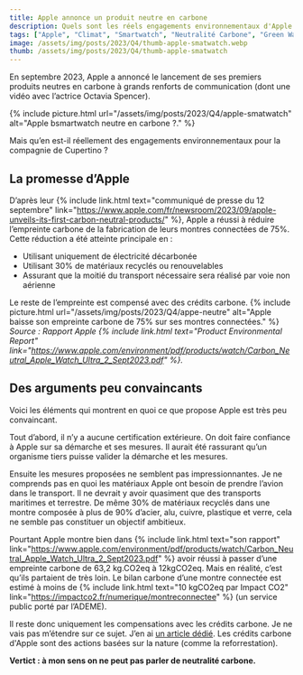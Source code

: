```yaml
---
title: Apple annonce un produit neutre en carbone
description: Quels sont les réels engagements environnementaux d'Apple ?
tags: ["Apple", "Climat", "Smartwatch", "Neutralité Carbone", "Green Washing"]
image: /assets/img/posts/2023/Q4/thumb-apple-smatwatch.webp
thumb: /assets/img/posts/2023/Q4/thumb-apple-smatwatch
---
```


En septembre 2023, Apple a annoncé le lancement de ses premiers produits neutres en carbone à grands renforts de communication (dont une vidéo avec l’actrice Octavia Spencer).

{% include picture.html 
    url="/assets/img/posts/2023/Q4/apple-smatwatch"
    alt="Apple bsmartwatch neutre en carbone ?."
 %}

Mais qu’en est-il réellement des engagements environnementaux pour la compagnie de Cupertino ?


## La promesse d’Apple

D’après leur {% include link.html text="communiqué de presse du 12 septembre" link="https://www.apple.com/fr/newsroom/2023/09/apple-unveils-its-first-carbon-neutral-products/" %}, Apple a réussi à réduire l’empreinte carbone de la fabrication de leurs montres connectées de 75%. Cette réduction a été atteinte principale en :

- Utilisant uniquement de électricité décarbonée
- Utilisant 30% de matériaux recyclés ou renouvelables
- Assurant que la moitié du transport nécessaire sera réalisé par voie non aérienne

Le reste de l’empreinte est compensé avec des crédits carbone.
{% include picture.html 
    url="/assets/img/posts/2023/Q4/appe-neutre"
    alt="Apple baisse son empreinte carbone de 75% sur ses montres connectées."
 %}
*Source : Rapport Apple {% include link.html text="Product Environmental Report" link="https://www.apple.com/environment/pdf/products/watch/Carbon_Neutral_Apple_Watch_Ultra_2_Sept2023.pdf" %}.*


## Des arguments peu convaincants

Voici les éléments qui montrent en quoi ce que propose Apple est très peu convaincant.

Tout d’abord, il n’y a aucune certification extérieure. On doit faire confiance à Apple sur sa démarche et ses mesures. Il aurait été rassurant qu’un organisme tiers puisse valider la démarche et les mesures.

Ensuite les mesures proposées ne semblent pas impressionnantes. Je ne comprends pas en quoi les matériaux Apple ont besoin de prendre l’avion dans le transport. Il ne devrait y avoir quasiment que des transports maritimes et terrestre. De même 30% de matériaux recyclés dans une montre composée à plus de 90% d’acier, alu, cuivre, plastique et verre, cela ne semble pas constituer un objectif ambitieux.

Pourtant Apple montre bien dans {% include link.html text="son rapport" link="https://www.apple.com/environment/pdf/products/watch/Carbon_Neutral_Apple_Watch_Ultra_2_Sept2023.pdf" %} avoir réussi à passer d’une empreinte carbone de 63,2 kg.CO2eq à 12kgCO2eq. Mais en réalité, c’est qu’ils partaient de très loin. Le bilan carbone d’une montre connectée est estimé à moins de {% include link.html text="10 kgCO2eq par Impact CO2" link="https://impactco2.fr/numerique/montreconnectee" %} (un service public porté par l’ADEME). 

Il reste donc uniquement les compensations avec les crédits carbone. Je ne vais pas m’étendre sur ce sujet. J’en ai [un article dédié](/blog/2023/10/16/credits-carbones-climat.html). Les crédits carbone d'Apple sont des actions basées sur la nature (comme la reforrestation).

**Vertict : à mon sens on ne peut pas parler de neutralité carbone.**